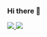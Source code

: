 ### Hi there 👋

<div>
  <a href="">
    <img src="https://github-readme-stats.vercel.app/api?username=MartienJun&include_all_commits=true&show_icons=true&count_private=true&theme=nord">
  </a>
  <a href="">
    <img src="https://github-readme-stats.vercel.app/api/top-langs/?username=MartienJun&layout=compact&theme=nord&hide=shaderlab,hlsl,batchfile">
  </a>	
</div>


<!--<img src="https://github-readme-stats.vercel.app/api?username=MartienJun&include_all_commits=true&show_icons=true&count_private=true&theme=nord">-->
<!--<img src="https://github-readme-stats.vercel.app/api/top-langs/?username=MartienJun&layout=compact&theme=nord">-->

<!--
- 🔭 I’m currently working on ...
- 🌱 I’m currently learning ...
- 👯 I’m looking to collaborate on ...
- 🤔 I’m looking for help with ...
- 💬 Ask me about ...
- 📫 How to reach me: ...
- 😄 Pronouns: ...
- ⚡ Fun fact: ...
-->
